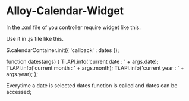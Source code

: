 Alloy-Calendar-Widget
=====================

In the .xml file of you controller require widget like this.

 <Widget id="calendarContainer" src="Calendar"></Widget>

Use it in .js file like this.

$.calendarContainer.init({
    'callback' : dates
});

function dates(args) {
    Ti.API.info('current date : ' + args.date);
    Ti.API.info('current month : ' + args.month);
    Ti.API.info('current year : ' + args.year);
};

Everytime a date is selected dates function is called and dates can be accessed;

